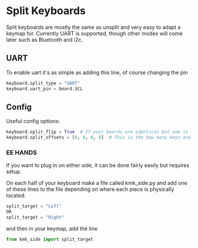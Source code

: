 # Split Keyboards
Split keyboards are mostly the same as unsplit and very easy to adapt a keymap for. Currently
UART is supported, though other modes will come later such as Bluetooth and i2c.


## UART
To enable uart it's as simple as adding this line, of course changing the pin
```python
keyboard.split_type = "UART"
keyboard.uart_pin = board.SCL
```

## Config
Useful config options:
```python
keyboard.split_flip = True  # If your boards are identical but one is flipped, this option is for you 
keyboard.split_offsets = [6, 6, 6, 6]  # This is the how many keys are on each column on the "target" half
```

### EE HANDS
If you want to plug in on either side, it can be done fairly easily but requires setup. 

On each half of your keyboard make a file called kmk_side.py and add one of these lines to the file
depending on where each piece is physically located.
```python
split_target = "Left"
OR
split_target = "Right"
```

and then in your keymap, add the line
```python
from kmk_side import split_target
```

